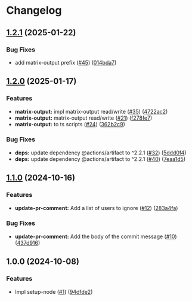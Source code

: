 # Changelog

## [1.2.1](https://github.com/shiron-dev/actions/compare/v1.2.0...v1.2.1) (2025-01-22)


### Bug Fixes

* add matrix-output prefix ([#45](https://github.com/shiron-dev/actions/issues/45)) ([014bda7](https://github.com/shiron-dev/actions/commit/014bda792232605a74cf26bf31fc056590eb9ba6))

## [1.2.0](https://github.com/shiron-dev/actions/compare/v1.1.0...v1.2.0) (2025-01-17)


### Features

* **matrix-output:** impl matrix-output read/write ([#35](https://github.com/shiron-dev/actions/issues/35)) ([4722ac2](https://github.com/shiron-dev/actions/commit/4722ac2cb5013987d6116e913bc7b715e49683fc))
* **matrix-output:** matrix-output read/write ([#21](https://github.com/shiron-dev/actions/issues/21)) ([f278fe7](https://github.com/shiron-dev/actions/commit/f278fe78a9f53e6400949b096733c956c053e6c7))
* **matrix-output:** to ts scripts ([#24](https://github.com/shiron-dev/actions/issues/24)) ([362b2c9](https://github.com/shiron-dev/actions/commit/362b2c98dbc683577ff1663631274e2789a1cc19))


### Bug Fixes

* **deps:** update dependency @actions/artifact to ^2.2.1 ([#32](https://github.com/shiron-dev/actions/issues/32)) ([5ddd0f4](https://github.com/shiron-dev/actions/commit/5ddd0f46ceb511cd7b2f77b5b91ce9b9563949b6))
* **deps:** update dependency @actions/artifact to ^2.2.1 ([#40](https://github.com/shiron-dev/actions/issues/40)) ([7eaa1d5](https://github.com/shiron-dev/actions/commit/7eaa1d50f5e6d87f360c7ac98c27ae1a4bf9a8c8))

## [1.1.0](https://github.com/shiron-dev/actions/compare/v1.0.0...v1.1.0) (2024-10-16)


### Features

* **update-pr-comment:** Add a list of users to ignore ([#12](https://github.com/shiron-dev/actions/issues/12)) ([283a4fa](https://github.com/shiron-dev/actions/commit/283a4fa4501b4222b6e4b7d433e0e1d90f6f534a))


### Bug Fixes

* **update-pr-comment:** Add the body of the commit message ([#10](https://github.com/shiron-dev/actions/issues/10)) ([437d916](https://github.com/shiron-dev/actions/commit/437d91649ba13878f27e3dea3e47e669f594f743))

## 1.0.0 (2024-10-08)


### Features

* Impl setup-node ([#1](https://github.com/shiron-dev/actions/issues/1)) ([94dfde2](https://github.com/shiron-dev/actions/commit/94dfde22edd69f8fd48f7477f8a6d2816a955633))
